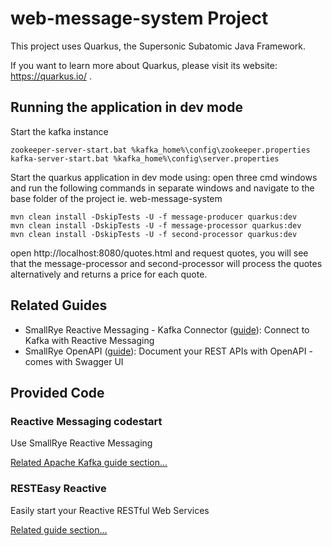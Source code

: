 # web-message-system Project

This project uses Quarkus, the Supersonic Subatomic Java Framework.

If you want to learn more about Quarkus, please visit its website: https://quarkus.io/ .

## Running the application in dev mode

Start the kafka instance 
```shell script
zookeeper-server-start.bat %kafka_home%\config\zookeeper.properties
kafka-server-start.bat %kafka_home%\config\server.properties
```
Start the quarkus application in dev mode using:
open three cmd windows and run the following commands in separate windows
and navigate to the base folder of the project ie. web-message-system
```shell script
mvn clean install -DskipTests -U -f message-producer quarkus:dev
mvn clean install -DskipTests -U -f message-processor quarkus:dev
mvn clean install -DskipTests -U -f second-processor quarkus:dev
```
open http://localhost:8080/quotes.html and request quotes, you will see that the message-processor 
and second-processor will process the quotes alternatively and returns a price for each quote.

## Related Guides

- SmallRye Reactive Messaging - Kafka Connector ([guide](https://quarkus.io/guides/kafka-reactive-getting-started)): Connect to Kafka with Reactive Messaging
- SmallRye OpenAPI ([guide](https://quarkus.io/guides/openapi-swaggerui)): Document your REST APIs with OpenAPI - comes with Swagger UI

## Provided Code

### Reactive Messaging codestart

Use SmallRye Reactive Messaging

[Related Apache Kafka guide section...](https://quarkus.io/guides/kafka-reactive-getting-started)


### RESTEasy Reactive

Easily start your Reactive RESTful Web Services

[Related guide section...](https://quarkus.io/guides/getting-started-reactive#reactive-jax-rs-resources)
